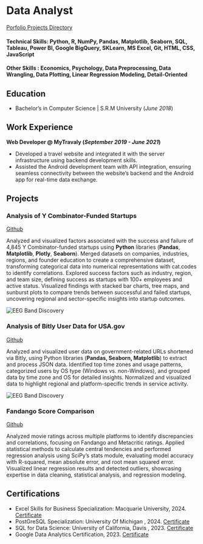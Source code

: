 # Data Analyst
[Porfolio Projects Directory](https://github.com/saqibfayaz/Analytics_Projects)

#### Technical Skills: Python, R, NumPy, Pandas, Matplotlib, Seaborn, SQL, Tableau, Power BI, Google BigQuery, SKLearn, MS Excel, Git, HTML, CSS, JavaScript
#### Other Skills : Economics, Psychology, Data Preprocessing, Data Wrangling, Data Plotting, Linear Regression Modeling, Detail-Oriented
## Education
- Bachelor’s in Computer Science | S.R.M University (_June 2018_)      		


## Work Experience
**Web Developer @ MyTravaly (_September 2019 - June 2021_)**
- Developed a travel website and integrated it with the server infrastructure using backend development skills.
- Assisted the Android development team with API integration, ensuring seamless connectivity between the website’s backend and the Android app for real-time data exchange.



## Projects
### Analysis of Y Combinator-Funded Startups
[Github](https://github.com/saqibfayaz/Analytics_Projects/blob/main/Ycombinators.ipynb)

Analyzed and visualized factors associated with the success and failure of 4,845 Y Combinator-funded startups using **Python** libraries (**Pandas**, **Matplotlib**, **Plotly**, **Seaborn**). Merged datasets on companies, industries, regions, and founder education to create a comprehensive dataset, transforming categorical data into numerical representations with cat.codes to identify correlations. Explored success factors such as industry, region, and team size, defining success as startups with 100+ employees and active status. Visualized findings with stacked bar charts, tree maps, and sunburst plots to compare trends between successful and failed startups, uncovering regional and sector-specific insights into startup outcomes.

![EEG Band Discovery](/assets/img/eeg_band_discovery.jpeg)

### Analysis of Bitly User Data for USA.gov
[Github](https://github.com/saqibfayaz/Analytics_Projects/blob/main/Bitly%20Data%20from%20USA.gov%20project.ipynb)

Analyzed and visualized user data on government-related URLs shortened via Bitly, using Python libraries (**Pandas, Seaborn, Matplotlib**) to extract and process JSON data. Identified top time zones and usage patterns, categorized users by OS type (Windows vs. non-Windows), and grouped data by time zone and OS for detailed insights. Normalized and visualized data to highlight regional and platform-specific trends in service activity.

![EEG Band Discovery](/assets/img/eeg_band_discovery.jpeg)

### Fandango Score Comparison
[Github](https://github.com/saqibfayaz/Analytics_Projects/blob/main/movies_fandango_revisited.ipynb)

Analyzed movie ratings across multiple platforms to identify discrepancies and correlations, focusing on Fandango and Metacritic ratings. Applied statistical methods to calculate central tendencies and performed regression analysis using SciPy’s stats module, evaluating model accuracy with R-squared, mean absolute error, and root mean squared error. Visualized linear regression results and detected outliers, showcasing expertise in data cleaning, statistical analysis, and regression modeling.

## Certifications
- Excel Skills for Business Specialization: Macquarie University,  2024. [Certificate](https://www.coursera.org/account/accomplishments/certificate/EYC315TCWS31)
- PostGreSQL Specialization: University Of Michigan ,  2024. [Certificate](https://www.coursera.org/account/accomplishments/certificate/M4QAGA90EBKS)
- SQL for Data Science: University of California, Davis ,  2023. [Certificate](https://www.coursera.org/account/accomplishments/certificate/TMRBNWKH28VX)
- Google Data Analytics Certification, 2023. [Certificate](https://www.coursera.org/account/accomplishments/specialization/certificate/JK8REJ2GLCBS)
